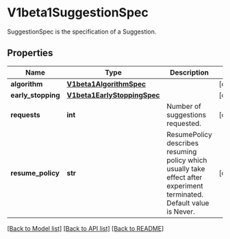 # V1beta1SuggestionSpec

SuggestionSpec is the specification of a Suggestion.
## Properties
Name | Type | Description | Notes
------------ | ------------- | ------------- | -------------
**algorithm** | [**V1beta1AlgorithmSpec**](V1beta1AlgorithmSpec.md) |  | [optional] 
**early_stopping** | [**V1beta1EarlyStoppingSpec**](V1beta1EarlyStoppingSpec.md) |  | [optional] 
**requests** | **int** | Number of suggestions requested. | [optional] 
**resume_policy** | **str** | ResumePolicy describes resuming policy which usually take effect after experiment terminated. Default value is Never. | [optional] 

[[Back to Model list]](../README.md#documentation-for-models) [[Back to API list]](../README.md#documentation-for-api-endpoints) [[Back to README]](../README.md)


